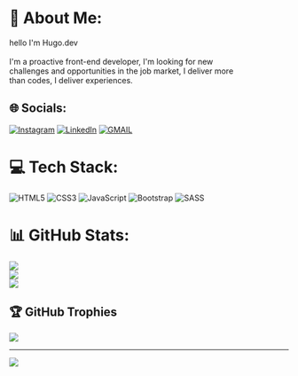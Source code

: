 # 💫 About Me:
hello I'm Hugo.dev<br><br>I'm a proactive front-end developer, I'm looking for new <br>challenges and opportunities in the job market, I deliver more <br>than codes, I deliver experiences.


## 🌐 Socials:
[![Instagram](https://img.shields.io/badge/Instagram-%23E4405F.svg?logo=Instagram&logoColor=white)](https://instagram.com/https://www.instagram.com/hugow.l/) [![LinkedIn](https://img.shields.io/badge/LinkedIn-%230077B5.svg?logo=linkedin&logoColor=white)](https://linkedin.com/in/https://www.linkedin.com/in/hugo-lelis-a873392b8/)   [![GMAIL](https://img.shields.io/badge/GMAIL-%230077B5.svg?logo=GMAIL&logoColor=black)](mailto:hugodelelis00@gmail.com)  


# 💻 Tech Stack:
![HTML5](https://img.shields.io/badge/html5-%23E34F26.svg?style=for-the-badge&logo=html5&logoColor=white) ![CSS3](https://img.shields.io/badge/css3-%231572B6.svg?style=for-the-badge&logo=css3&logoColor=white) ![JavaScript](https://img.shields.io/badge/javascript-%23323330.svg?style=for-the-badge&logo=javascript&logoColor=%23F7DF1E) ![Bootstrap](https://img.shields.io/badge/bootstrap-%238511FA.svg?style=for-the-badge&logo=bootstrap&logoColor=white) ![SASS](https://img.shields.io/badge/SASS-hotpink.svg?style=for-the-badge&logo=SASS&logoColor=white)
# 📊 GitHub Stats:
![](https://github-readme-stats.vercel.app/api?username=Hugodelelis&theme=dark&hide_border=false&include_all_commits=false&count_private=false)<br/>
![](https://github-readme-streak-stats.herokuapp.com/?user=Hugodelelis&theme=dark&hide_border=false)<br/>
![](https://github-readme-stats.vercel.app/api/top-langs/?username=Hugodelelis&theme=dark&hide_border=false&include_all_commits=false&count_private=false&layout=compact)

## :trophy: GitHub Trophies
![](https://github-profile-trophy.vercel.app/?username=a&theme=radical&no-frame=false&no-bg=true&margin-w=4)

---
[![](https://visitcount.itsvg.in/api?id=Hugodelelis&icon=0&color=0)](https://visitcount.itsvg.in)

